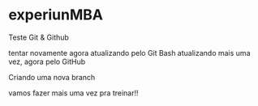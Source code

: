 # experiunMBA
Teste Git &amp; Github

tentar novamente
agora atualizando pelo Git Bash
atualizando mais uma vez, agora pelo GitHub

Criando uma nova branch

vamos fazer mais uma vez pra treinar!!
